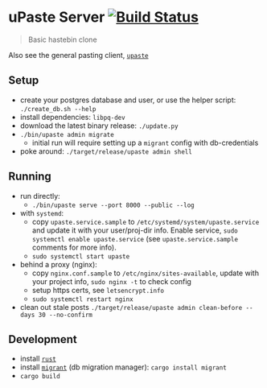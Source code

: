 # uPaste Server [![Build Status](https://travis-ci.org/jaemk/upaste-server.svg?branch=master)](https://travis-ci.org/jaemk/upaste-server)

> Basic hastebin clone

Also see the general pasting client, [`upaste`](https://github.com/jaemk/upaste)


## Setup

* create your postgres database and user, or use the helper script: `./create_db.sh --help`
* install dependencies: `libpq-dev`
* download the latest binary release: `./update.py`
* `./bin/upaste admin migrate`
    * initial run will require setting up a `migrant` config with db-credentials
* poke around: `./target/release/upaste admin shell`

## Running

* run directly:
    * `./bin/upaste serve --port 8000 --public --log`
* with `systemd`:
    * copy `upaste.service.sample` to `/etc/systemd/system/upaste.service` and update it with your user/proj-dir info. Enable service, `sudo systemctl enable upaste.service` (see `upaste.service.sample` comments for more info).
    * `sudo systemctl start upaste`
* behind a proxy (nginx):
    * copy `nginx.conf.sample` to `/etc/nginx/sites-available`, update with your project info, `sudo nginx -t` to check config
    * setup https certs, see `letsencrypt.info`
    * `sudo systemctl restart nginx`
* clean out stale posts `./target/release/upaste admin clean-before --days 30 --no-confirm`

## Development

* install [`rust`](https://rustup.rs/)
* install [`migrant`](https://github.com/jaemk/migrant) (db migration manager): `cargo install migrant`
* `cargo build`
